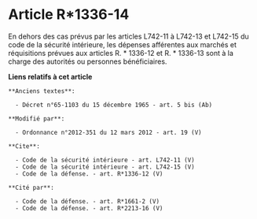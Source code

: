 # Article R*1336-14

En dehors des cas prévus par les articles L742-11 à L742-13 et L742-15 du code de la sécurité intérieure, les dépenses
afférentes aux marchés et réquisitions prévues aux articles R. * 1336-12 et R. * 1336-13 sont à la charge des autorités ou
personnes bénéficiaires.

**Liens relatifs à cet article**

	**Anciens textes**:

	  - Décret n°65-1103 du 15 décembre 1965 - art. 5 bis (Ab)

	**Modifié par**:

	  - Ordonnance n°2012-351 du 12 mars 2012 - art. 19 (V)

	**Cite**:

	  - Code de la sécurité intérieure - art. L742-11 (V)
	  - Code de la sécurité intérieure - art. L742-15 (V)
	  - Code de la défense. - art. R*1336-12 (V)

	**Cité par**:

	  - Code de la défense. - art. R*1661-2 (V)
	  - Code de la défense. - art. R*2213-16 (V)
